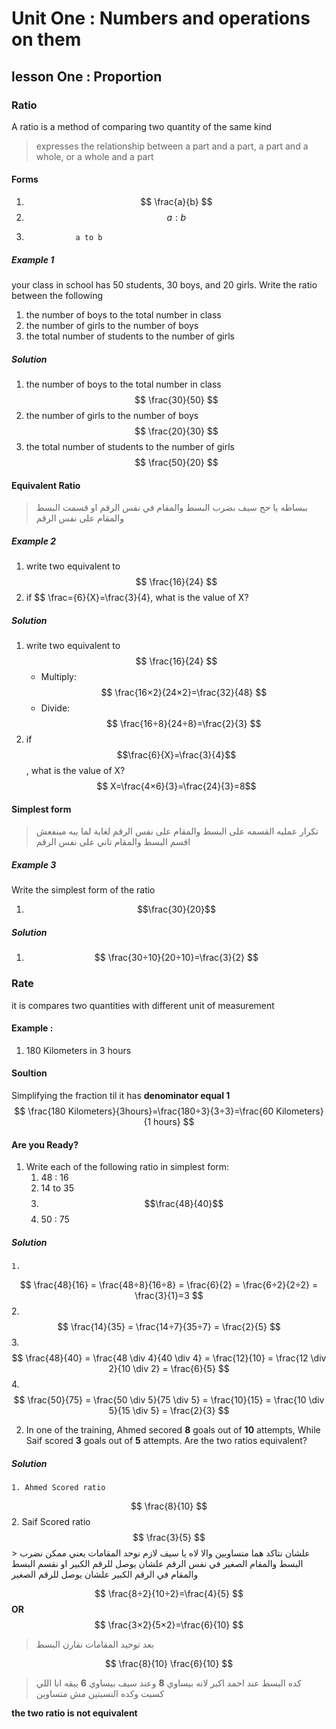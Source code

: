 # Unit One : Numbers and operations on them
## lesson One : Proportion
### Ratio
A ratio is a method of comparing two quantity of the same kind 
> expresses the relationship between a part and a part, a part and a whole, or a whole and a part

#### Forms
1. $$ \frac{a}{b} $$
2. $$ a : b $$
3.                a to b

##### Example 1 
your class in school has 50 students, 30 boys, and 20 girls. Write the ratio between the following 
1. the number of boys to the total number in class
2. the number of girls to the number of boys
3. the total number of students to the number of girls
##### Solution
1. the number of boys to the total number in class
$$ \frac{30}{50} $$
2. the number of girls to the number of boys
$$ \frac{20}{30} $$
3. the total number of students to the number of girls
$$ \frac{50}{20} $$
#### Equivalent Ratio
> ببساطه يا حج سيف بضرب البسط والمقام في نفس الرقم او قسمت البسط والمقام على نفس الرقم 
##### Example 2
1. write two equivalent to $$ \frac{16}{24} $$
2. if $$ \frac={6}{X}=\frac{3}{4}, what is the value of X?
##### Solution
1. write two equivalent to $$ \frac{16}{24} $$
    - Multiply:
    $$
    \frac{16×2}{24×2}=\frac{32}{48}
    $$
    - Divide:
    $$
    \frac{16÷8}{24÷8}=\frac{2}{3}
    $$
2. if $$\frac{6}{X}=\frac{3}{4}$$, what is the value of X?
    $$ X=\frac{4×6}{3}=\frac{24}{3}=8$$
#### Simplest form
>تكرار عمليه القسمه على البسط والمقام على نفس الرقم لغاية لما يبه مينفعش اقسم البسط والمقام تاني على نفس الرقم
 
##### Example 3
Write the simplest form of the ratio
1. $$\frac{30}{20}$$
##### Solution
1. $$ \frac{30÷10}{20÷10}=\frac{3}{2} $$
### Rate
it is compares two quantities with different unit of measurement 
#### Example :
1. 180 Kilometers in 3 hours
#### Soultion
Simplifying the fraction til it has **denominator equal 1**
$$
\frac{180 Kilometers}{3hours}=\frac{180÷3}{3÷3}=\frac{60 Kilometers}{1 hours}
$$
#### Are you Ready?
1. Write each of the following ratio in simplest form:
    1. 48 : 16
    2. 14 to 35
    3. $$\frac{48}{40}$$
    4. 50 : 75
##### Solution
    1. 
$$
\frac{48}{16} = \frac{48÷8}{16÷8} = \frac{6}{2} = \frac{6÷2}{2÷2} =  \frac{3}{1}=3
$$
    2. 
$$
\frac{14}{35} = \frac{14÷7}{35÷7} = \frac{2}{5}
$$
    3. 
$$
\frac{48}{40} = \frac{48 \div 4}{40 \div 4} = \frac{12}{10} = \frac{12 \div 2}{10 \div 2} = \frac{6}{5} 
$$
    4. 
$$
\frac{50}{75} = \frac{50 \div 5}{75 \div 5} = \frac{10}{15} = \frac{10 \div 5}{15 \div 5} = \frac{2}{3} 
$$


2. In one of the training, Ahmed secored **8** goals out of **10** attempts, While Saif scored **3** goals out of **5** attempts. Are the two ratios equivalent?
##### Solution
    1. Ahmed Scored ratio
$$
\frac{8}{10}
$$
    2. Saif Scored ratio
$$
\frac{3}{5}
$$
    > علشان نتاكد هما متساويين والا لاه يا سيف لازم نوحد المقامات يعني ممكن نضرب البسط والمقام الصغير في نفس الرقم علشان يوصل للرقم الكبير او نقسم البسط والمقام في الرقم الكبير علشان يوصل للرقم الصغير
    

$$
\frac{8÷2}{10÷2}=\frac{4}{5}
$$
**OR**
$$
\frac{3×2}{5×2}=\frac{6}{10}
$$


> بعد توحيد المقامات نقارن البسط 


$$
\frac{8}{10} \frac{6}{10}
$$ 
> كده البسط عند احمد اكبر لانه بيساوي **8** وعند سيف بيساوي **6** يبقه انا اللي كسبت وكده النسبتين مش متساوين 


**the two ratio is not equivalent**


